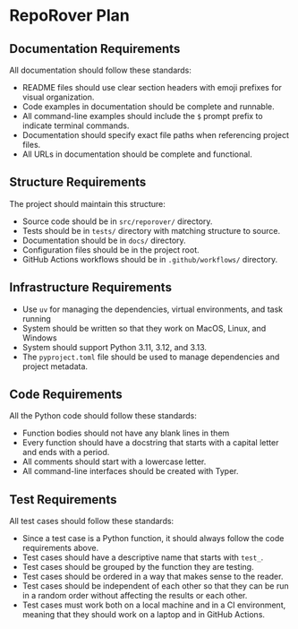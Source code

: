 # RepoRover Plan

## Documentation Requirements

All documentation should follow these standards:

- README files should use clear section headers with emoji prefixes for visual organization.
- Code examples in documentation should be complete and runnable.
- All command-line examples should include the `$` prompt prefix to indicate terminal commands.
- Documentation should specify exact file paths when referencing project files.
- All URLs in documentation should be complete and functional.

## Structure Requirements

The project should maintain this structure:

- Source code should be in `src/reporover/` directory.
- Tests should be in `tests/` directory with matching structure to source.
- Documentation should be in `docs/` directory.
- Configuration files should be in the project root.
- GitHub Actions workflows should be in `.github/workflows/` directory.

## Infrastructure Requirements

- Use `uv` for managing the dependencies, virtual environments, and task running
- System should be written so that they work on MacOS, Linux, and Windows
- System should support Python 3.11, 3.12, and 3.13.
- The `pyproject.toml` file should be used to manage dependencies and project metadata.

## Code Requirements

All the Python code should follow these standards:

- Function bodies should not have any blank lines in them
- Every function should have a docstring that starts with a capital letter and
ends with a period.
- All comments should start with a lowercase letter.
- All command-line interfaces should be created with Typer.

## Test Requirements

All test cases should follow these standards:

- Since a test case is a Python function, it should always follow the code
requirements above.
- Test cases should have a descriptive name that starts with `test_`.
- Test cases should be grouped by the function they are testing.
- Test cases should be ordered in a way that makes sense to the reader.
- Test cases should be independent of each other so that they can be
run in a random order without affecting the results or each other.
- Test cases must work both on a local machine and in a CI environment,
meaning that they should work on a laptop and in GitHub Actions.
